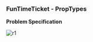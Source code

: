 ### FunTimeTicket - PropTypes

**Problem Specification**

![r1](https://github.com/abhisheks008/Cognizant-Java-FSE-Hands-ons-2023/assets/68724349/eaee3752-e2c9-4717-9ff1-85f5e04635f3)
